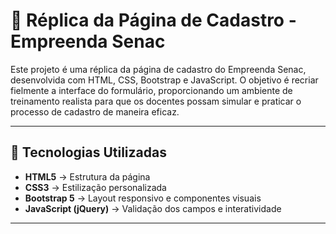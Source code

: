 # 📝 Réplica da Página de Cadastro - Empreenda Senac

Este projeto é uma réplica da página de cadastro do Empreenda Senac, desenvolvida com HTML, CSS, Bootstrap e JavaScript. O objetivo é recriar fielmente a interface do formulário, proporcionando um ambiente de treinamento realista para que os docentes possam simular e praticar o processo de cadastro de maneira eficaz.

---

## 🚀 Tecnologias Utilizadas

- **HTML5** → Estrutura da página  
- **CSS3** → Estilização personalizada  
- **Bootstrap 5** → Layout responsivo e componentes visuais  
- **JavaScript (jQuery)** → Validação dos campos e interatividade  

---
